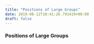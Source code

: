 ```yaml
---
title: "Positions of Large Groups"
date: 2019-08-12T10:41:26.791419+00:00
draft: false
---
```


### Positions of Large Groups
